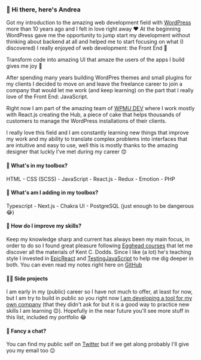 ### 👋 Hi there, here's Andrea 

Got my introduction to the amazing web development field with [WordPress](https://wordpress.org/) more than 10 years ago and I felt in love right away ❤️
At the beginning WordPress gave me the opportunity to jump start my development without thinking about backend at all and helped me to start focusing on what (I discovered) I really enjoyed of web development: the Front End 🎉 

Transform code into amazing UI that amaze the users of the apps I build gives me joy 🤩

After spending many years building WordPres themes and small plugins for my clients I decided to move on and leave the freelance career to join a company that would let me work (and keep learning) on the part that I really love of the Front End: JavaScript.

Right now I am part of the amazing team of [WPMU DEV](https://premium.wpmudev.org/) where I work mostly with React.js creating the Hub, a piece of cake that helps thousands of customers to manage the WordPress installations of their clients.

I really love this field and I am constantly learning new things that improve my work and my ability to translate complex problems into interfaces that are intuitive and easy to use, well this is mostly thanks to the amazing designer that luckly I've met during my career 😊

#### 🧰 What's in my toolbox? 
HTML - CSS (SCSS) - JavaScript - React.js - Redux - Emotion - PHP

#### 👀 What's am I adding in my toolbox? 
Typescript - Next.js - Chakra UI - PostgreSQL (just enough to be dangerous 😂) 

#### 💪 How do I improve my skills? 
Keep my knowledge sharp and current has always been my main focus, in order to do so I found great pleasure following [Egghead courses](https://egghead.io/) that let me discover all the materials of Kent C. Dodds. Since I like (a lot) he's teaching style I invested in [EpicReact](https://epicreact.dev/) and [TestingJavaScript](https://testingjavascript.com/) to help me dig deeper in both. You can even read my notes right here on [GitHub](https://github.com/AndreaBarghigiani/EpicReactNotes)

#### 👨‍💻 Side projects 
I am early in my (public) career so I have not much to offer, at least for now, but I am try to build in public so you right now [I am developing a tool for my own company](https://github.com/AndreaBarghigiani/pmdreamland) (that they didn't ask for but it is a good way to practice new skills I am learning 😊). Hopefully in the near future you'll see more stuff in this list, included my portfolio 😂

#### 💬 Fancy a chat? 
You can find my public self on [Twitter](https://twitter.com/cupofcraft) but if we get along probably I'll give you my email too 😉
